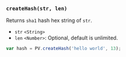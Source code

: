 ### ``createHash(str, len)``
Returns ``sha1`` hash hex string of ``str``.

- `str` `<String>`
- `len` `<Number>`: Optional, default is unlimited.

```js
var hash = PV.createHash('hello world', 13);
```